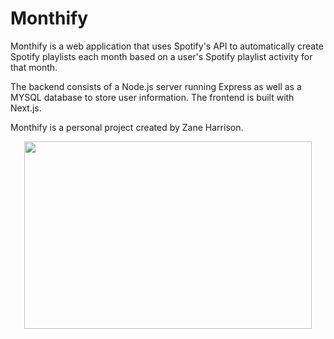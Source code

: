 # Monthify

Monthify is a web application that uses Spotify's API to automatically create Spotify playlists each month based on a user's Spotify playlist activity for that month. 

The backend consists of a Node.js server running Express as well as a MYSQL database to store user information. The frontend is built with Next.js.

Monthify is a personal project created by Zane Harrison.

<p align="center">
  <img width="460" height="300" src="https://github.com/zaneHarrison/monthify-app/assets/98977195/543f3c79-4f33-4e60-ac9a-41086d8b4d2d">
</p>
